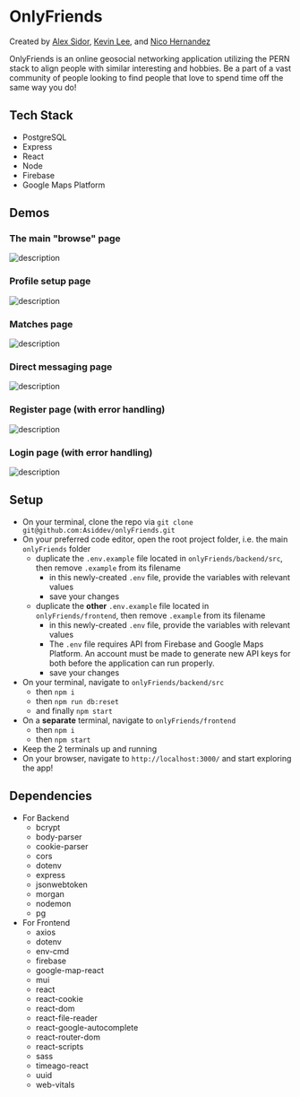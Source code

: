 # OnlyFriends 

Created by [Alex Sidor](https://github.com/Asiddev), [Kevin Lee](https://github.com/jhssttj), and [Nico Hernandez](https://github.com/nicohsfu)

OnlyFriends is an online geosocial networking application utilizing the PERN stack to align people with similar interesting and hobbies. Be a part of a vast community of people looking to find people that love to spend time off the same way you do!

## Tech Stack
- PostgreSQL
- Express
- React
- Node
- Firebase
- Google Maps Platform

## Demos

### The main "browse" page
![description](gifOrImgLinkHere)

### Profile setup page
![description](gifOrImgLinkHere)

### Matches page
![description](gifOrImgLinkHere)

### Direct messaging page
![description](gifOrImgLinkHere)

### Register page (with error handling)
![description](gifOrImgLinkHere)

### Login page (with error handling)
![description](gifOrImgLinkHere)

## Setup
- On your terminal, clone the repo via `git clone git@github.com:Asiddev/onlyFriends.git`
- On your preferred code editor, open the root project folder, i.e. the main `onlyFriends` folder
  - duplicate the `.env.example` file located in `onlyFriends/backend/src`, then remove `.example` from its filename
    - in this newly-created `.env` file, provide the variables with relevant values
    - save your changes
  - duplicate the **other** `.env.example` file located in `onlyFriends/frontend`, then remove `.example` from its filename
    - in this newly-created `.env` file, provide the variables with relevant values
    - The `.env` file requires API from Firebase and Google Maps Platform. An account must be made to generate new API keys for both before the application can run properly.
    - save your changes
- On your terminal, navigate to `onlyFriends/backend/src`
  - then `npm i`
  - then `npm run db:reset`
  - and finally `npm start`
- On a **separate** terminal, navigate to `onlyFriends/frontend`
  - then `npm i`
  - then `npm start`
- Keep the 2 terminals up and running
- On your browser, navigate to `http://localhost:3000/` and start exploring the app!

## Dependencies
- For Backend
  - bcrypt
  - body-parser
  - cookie-parser
  - cors
  - dotenv
  - express
  - jsonwebtoken
  - morgan
  - nodemon
  - pg
- For Frontend
  - axios
  - dotenv
  - env-cmd
  - firebase
  - google-map-react
  - mui
  - react
  - react-cookie
  - react-dom
  - react-file-reader
  - react-google-autocomplete
  - react-router-dom
  - react-scripts
  - sass
  - timeago-react
  - uuid
  - web-vitals
